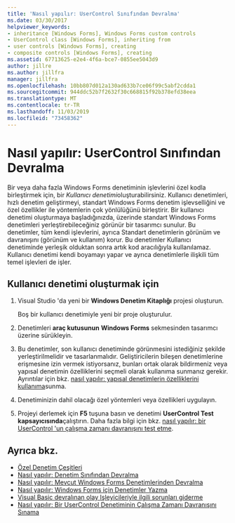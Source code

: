 ```yaml
---
title: 'Nasıl yapılır: UserControl Sınıfından Devralma'
ms.date: 03/30/2017
helpviewer_keywords:
- inheritance [Windows Forms], Windows Forms custom controls
- UserControl class [Windows Forms], inheriting from
- user controls [Windows Forms], creating
- composite controls [Windows Forms], creating
ms.assetid: 67713625-e2e4-4f6a-bce7-0855ee5043d9
author: jillre
ms.author: jillfra
manager: jillfra
ms.openlocfilehash: 10bb807d012a130ad633b7ce06f99c5abf2cdda1
ms.sourcegitcommit: 944ddc52b7f2632f30c668815f92b378efd38eea
ms.translationtype: MT
ms.contentlocale: tr-TR
ms.lasthandoff: 11/03/2019
ms.locfileid: "73458362"
---
```

# <a name="how-to-inherit-from-the-usercontrol-class"></a>Nasıl yapılır: UserControl Sınıfından Devralma

Bir veya daha fazla Windows Forms denetiminin işlevlerini özel kodla birleştirmek için, bir *Kullanıcı denetimi*oluşturabilirsiniz. Kullanıcı denetimleri, hızlı denetim geliştirmeyi, standart Windows Forms denetim işlevselliğini ve özel özellikler ile yöntemlerin çok yönlülüğünü birleştirir. Bir kullanıcı denetimi oluşturmaya başladığınızda, üzerinde standart Windows Forms denetimleri yerleştirebileceğiniz görünür bir tasarımcı sunulur. Bu denetimler, tüm kendi işlevlerini, ayrıca Standart denetimlerin görünüm ve davranışını (görünüm ve kullanım) korur. Bu denetimler Kullanıcı denetiminde yerleşik olduktan sonra artık kod aracılığıyla kullanılamaz. Kullanıcı denetimi kendi boyamayı yapar ve ayrıca denetimlerle ilişkili tüm temel işlevleri de işler.

## <a name="to-create-a-user-control"></a>Kullanıcı denetimi oluşturmak için

1. Visual Studio 'da yeni bir **Windows Denetim Kitaplığı** projesi oluşturun.

   Boş bir kullanıcı denetimiyle yeni bir proje oluşturulur.

2. Denetimleri **araç kutusunun** **Windows Forms** sekmesinden tasarımcı üzerine sürükleyin.

3. Bu denetimler, son kullanıcı denetiminde görünmesini istediğiniz şekilde yerleştirilmelidir ve tasarlanmalıdır. Geliştiricilerin bileşen denetimlerine erişmesine izin vermek istiyorsanız, bunları ortak olarak bildirmeniz veya yapısal denetimin özelliklerini seçmeli olarak kullanıma sunmanız gerekir. Ayrıntılar için bkz. [nasıl yapılır: yapısal denetimlerin özelliklerini kullanıma](how-to-expose-properties-of-constituent-controls.md)sunma.

4. Denetiminizin dahil olacağı özel yöntemleri veya özellikleri uygulayın.

5. Projeyi derlemek için **F5** tuşuna basın ve denetimi **UserControl Test kapsayıcısında**çalıştırın. Daha fazla bilgi için bkz. [nasıl yapılır: bir UserControl 'un çalışma zamanı davranışını test etme](how-to-test-the-run-time-behavior-of-a-usercontrol.md).

## <a name="see-also"></a>Ayrıca bkz.

- [Özel Denetim Çeşitleri](varieties-of-custom-controls.md)
- [Nasıl yapılır: Denetim Sınıfından Devralma](how-to-inherit-from-the-control-class.md)
- [Nasıl yapılır: Mevcut Windows Forms Denetimlerinden Devralma](how-to-inherit-from-existing-windows-forms-controls.md)
- [Nasıl yapılır: Windows Forms için Denetimler Yazma](how-to-author-controls-for-windows-forms.md)
- [Visual Basic devralınan olay Işleyicileriyle ilgili sorunları giderme](~/docs/visual-basic/programming-guide/language-features/events/troubleshooting-inherited-event-handlers.md)
- [Nasıl yapılır: Bir UserControl Denetiminin Çalışma Zamanı Davranışını Sınama](how-to-test-the-run-time-behavior-of-a-usercontrol.md)
